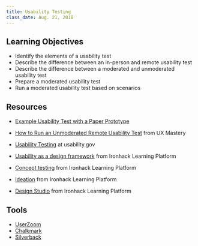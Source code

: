 ```yaml
---
title: Usability Testing
class_date: Aug. 21, 2018
---
```


Learning Objectives
-------------------

- Identify the elements of a usability test
- Describe the difference between an in-person and remote usability test
- Describe the difference between a moderated and unmoderated usability test
- Prepare a moderated usability test
- Run a moderated usability test based on scenarios


Resources
---------

- [Example Usability Test with a Paper Prototype](https://www.youtube.com/watch?v=9wQkLthhHKA)
- [How to Run an Unmoderated Remote Usability Test](https://www.youtube.com/watch?v=vthW7mmn854) from UX Mastery
- [Usability Testing](https://www.usability.gov/how-to-and-tools/methods/usability-testing.html) at usability.gov

- [Usability as a design framework](http://learn.ironhack.com/#/learning_unit/5040) from Ironhack Learning Platform
- [Concept testing](http://learn.ironhack.com/#/learning_unit/5041) from Ironhack Learning Platform
- [Ideation](http://learn.ironhack.com/#/learning_unit/5016) from Ironhack Learning Platform
- [Design Studio](http://learn.ironhack.com/#/learning_unit/5017) from Ironhack Learning Platform


Tools
-----

- [UserZoom](https://www.userzoom.com)
- [Chalkmark](https://www.optimalworkshop.com/chalkmark)
- [Silverback](https://silverbackapp.com)
